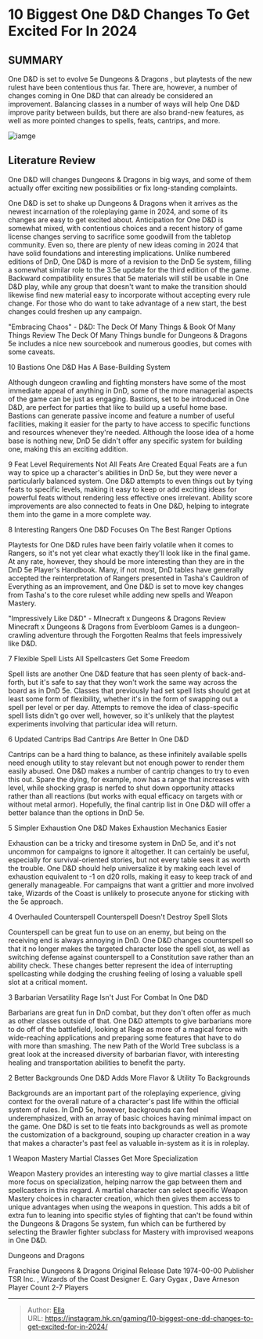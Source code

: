 # 10 Biggest One D&amp;D Changes To Get Excited For In 2024


## SUMMARY 


 One D&amp;D is set to evolve 5e 
Dungeons &amp; Dragons
, but playtests of the new rulest have been contentious thus far. 
 There are, however, a number of changes coming in One D&amp;D that can already be considered an improvement. 
 Balancing classes in a number of ways will help One D&amp;D improve parity between builds, but there are also brand-new features, as well as more pointed changes to spells, feats, cantrips, and more. 

![iamge](https://static1.srcdn.com/wordpress/wp-content/uploads/2023/12/dnd-vecna-eve-of-ruin.jpg)

## Literature Review

One D&amp;D will changes Dungeons &amp; Dragons in big ways, and some of them actually offer exciting new possibilities or fix long-standing complaints.




One D&amp;D is set to shake up Dungeons &amp; Dragons when it arrives as the newest incarnation of the roleplaying game in 2024, and some of its changes are easy to get excited about. Anticipation for One D&amp;D is somewhat mixed, with contentious choices and a recent history of game license changes serving to sacrifice some goodwill from the tabletop community. Even so, there are plenty of new ideas coming in 2024 that have solid foundations and interesting implications.
Unlike numbered editions of DnD, One D&amp;D is more of a revision to the DnD 5e system, filling a somewhat similar role to the 3.5e update for the third edition of the game. Backward compatibility ensures that 5e materials will still be usable in One D&amp;D play, while any group that doesn&#39;t want to make the transition should likewise find new material easy to incorporate without accepting every rule change. For those who do want to take advantage of a new start, the best changes could freshen up any campaign.
            
 
 &#34;Embracing Chaos&#34; - D&amp;D: The Deck Of Many Things &amp; Book Of Many Things Review 
The Deck Of Many Things bundle for Dungeons &amp; Dragons 5e includes a nice new sourcebook and numerous goodies, but comes with some caveats.












 








 10  Bastions 
One D&amp;D Has A Base-Building System
        

Although dungeon crawling and fighting monsters have some of the most immediate appeal of anything in DnD, some of the more managerial aspects of the game can be just as engaging. Bastions, set to be introduced in One D&amp;D, are perfect for parties that like to build up a useful home base. Bastions can generate passive income and feature a number of useful facilities, making it easier for the party to have access to specific functions and resources whenever they&#39;re needed. Although the loose idea of a home base is nothing new, DnD 5e didn&#39;t offer any specific system for building one, making this an exciting addition.





 9  Feat Level Requirements 
Not All Feats Are Created Equal Feats are a fun way to spice up a character&#39;s abilities in DnD 5e, but they were never a particularly balanced system. One D&amp;D attempts to even things out by tying feats to specific levels, making it easy to keep or add exciting ideas for powerful feats without rendering less effective ones irrelevant. Ability score improvements are also connected to feats in One D&amp;D, helping to integrate them into the game in a more complete way.





 8  Interesting Rangers 
One D&amp;D Focuses On The Best Ranger Options


 







Playtests for One D&amp;D rules have been fairly volatile when it comes to Rangers, so it&#39;s not yet clear what exactly they&#39;ll look like in the final game. At any rate, however, they should be more interesting than they are in the DnD 5e Player&#39;s Handbook. Many, if not most, DnD tables have generally accepted the reinterpretation of Rangers presented in Tasha&#39;s Cauldron of Everything as an improvement, and One D&amp;D is set to move key changes from Tasha&#39;s to the core ruleset while adding new spells and Weapon Mastery.
            
 
 &#34;Impressively Like D&amp;D&#34; - MInecraft x Dungeons &amp; Dragons Review 
Minecraft x Dungeons &amp; Dragons from Everbloom Games is a dungeon-crawling adventure through the Forgotten Realms that feels impressively like D&amp;D.








 7  Flexible Spell Lists 
All Spellcasters Get Some Freedom
        

Spell lists are another One D&amp;D feature that has seen plenty of back-and-forth, but it&#39;s safe to say that they won&#39;t work the same way across the board as in DnD 5e. Classes that previously had set spell lists should get at least some form of flexibility, whether it&#39;s in the form of swapping out a spell per level or per day. Attempts to remove the idea of class-specific spell lists didn&#39;t go over well, however, so it&#39;s unlikely that the playtest experiments involving that particular idea will return.





 6  Updated Cantrips 
Bad Cantrips Are Better In One D&amp;D
        

Cantrips can be a hard thing to balance, as these infinitely available spells need enough utility to stay relevant but not enough power to render them easily abused. One D&amp;D makes a number of cantrip changes to try to even this out. Spare the dying, for example, now has a range that increases with level, while shocking grasp is nerfed to shut down opportunity attacks rather than all reactions (but works with equal efficacy on targets with or without metal armor). Hopefully, the final cantrip list in One D&amp;D will offer a better balance than the options in DnD 5e.





 5  Simpler Exhaustion 
One D&amp;D Makes Exhaustion Mechanics Easier
        

Exhaustion can be a tricky and tiresome system in DnD 5e, and it&#39;s not uncommon for campaigns to ignore it altogether. It can certainly be useful, especially for survival-oriented stories, but not every table sees it as worth the trouble. One D&amp;D should help universalize it by making each level of exhaustion equivalent to -1 on d20 rolls, making it easy to keep track of and generally manageable. For campaigns that want a grittier and more involved take, Wizards of the Coast is unlikely to prosecute anyone for sticking with the 5e approach.





 4  Overhauled Counterspell 
Counterspell Doesn&#39;t Destroy Spell Slots
        

Counterspell can be great fun to use on an enemy, but being on the receiving end is always annoying in DnD. One D&amp;D changes counterspell so that it no longer makes the targeted character lose the spell slot, as well as switching defense against counterspell to a Constitution save rather than an ability check. These changes better represent the idea of interrupting spellcasting while dodging the crushing feeling of losing a valuable spell slot at a critical moment.





 3  Barbarian Versatility 
Rage Isn&#39;t Just For Combat In One D&amp;D


 







Barbarians are great fun in DnD combat, but they don&#39;t often offer as much as other classes outside of that. One D&amp;D attempts to give barbarians more to do off of the battlefield, looking at Rage as more of a magical force with wide-reaching applications and preparing some features that have to do with more than smashing. The new Path of the World Tree subclass is a great look at the increased diversity of barbarian flavor, with interesting healing and transportation abilities to benefit the party.





 2  Better Backgrounds 
One D&amp;D Adds More Flavor &amp; Utility To Backgrounds
        

Backgrounds are an important part of the roleplaying experience, giving context for the overall nature of a character&#39;s past life within the official system of rules. In DnD 5e, however, backgrounds can feel underemphasized, with an array of basic choices having minimal impact on the game. One D&amp;D is set to tie feats into backgrounds as well as promote the customization of a background, souping up character creation in a way that makes a character&#39;s past feel as valuable in-system as it is in roleplay.





 1  Weapon Mastery 
Martial Classes Get More Specialization


 







Weapon Mastery provides an interesting way to give martial classes a little more focus on specialization, helping narrow the gap between them and spellcasters in this regard. A martial character can select specific Weapon Mastery choices in character creation, which then gives them access to unique advantages when using the weapons in question. This adds a bit of extra fun to leaning into specific styles of fighting that can&#39;t be found within the Dungeons &amp; Dragons 5e system, fun which can be furthered by selecting the Brawler fighter subclass for Mastery with improvised weapons in One D&amp;D.
        


  Dungeons and Dragons  


  Franchise    Dungeons &amp; Dragons     Original Release Date    1974-00-00     Publisher    TSR Inc. , Wizards of the Coast     Designer    E. Gary Gygax , Dave Arneson     Player Count    2-7 Players    



---

> Author: [Ella](https://instagram.hk.cn/)  
> URL: https://instagram.hk.cn/gaming/10-biggest-one-dd-changes-to-get-excited-for-in-2024/  

